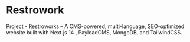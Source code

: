 # Restrowork
Project - Restroworks – A CMS-powered, multi-language, SEO-optimized website built with Next.js 14 , PayloadCMS, MongoDB, and TailwindCSS.
